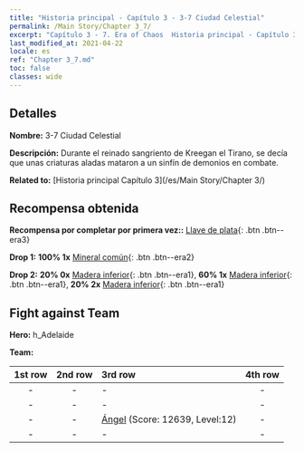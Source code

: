 ```yaml
---
title: "Historia principal - Capítulo 3 - 3-7 Ciudad Celestial"
permalink: /Main Story/Chapter 3_7/
excerpt: "Capítulo 3 - 7. Era of Chaos  Historia principal - Capítulo 3_7. 3-7 Ciudad Celestial"
last_modified_at: 2021-04-22
locale: es
ref: "Chapter 3_7.md"
toc: false
classes: wide
---
```


## Detalles

 **Nombre:** 3-7 Ciudad Celestial

 **Descripción:** Durante el reinado sangriento de Kreegan el Tirano, se decía que unas criaturas aladas mataron a un sinfín de demonios en combate.

 **Related to:** [Historia principal Capítulo 3](/es/Main Story/Chapter 3/)

## Recompensa obtenida

 **Recompensa por completar por primera vez::** [Llave de plata](/ItemsES/con_693/){: .btn .btn--era3}

 **Drop 1:** **100% 1x** [Mineral común](/ItemsES/mat_6/){: .btn .btn--era2}

 **Drop 2:** **20% 0x** [Madera inferior](/ItemsES/mat_1/){: .btn .btn--era1}, **60% 1x** [Madera inferior](/ItemsES/mat_1/){: .btn .btn--era1}, **20% 2x** [Madera inferior](/ItemsES/mat_1/){: .btn .btn--era1}


## Fight against Team
 **Hero:** h_Adelaide

 **Team:**


  | 1st row | 2nd row | 3rd row | 4th row |
  |:----:|:----:|:----|:----:|
  | - | - | - | - |
  | - | - | - | - |
  | - | - | [Ángel](/es/units/Angel/) (Score: 12639, Level:12)  | - |
  | - | - | - | - |



